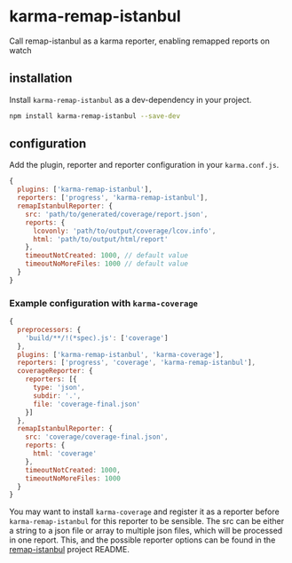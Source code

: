 # karma-remap-istanbul
Call remap-istanbul as a karma reporter, enabling remapped reports on watch

## installation

Install `karma-remap-istanbul` as a dev-dependency in your project.

```bash
npm install karma-remap-istanbul --save-dev
```

## configuration

Add the plugin, reporter and reporter configuration in your `karma.conf.js`.

```js
{
  plugins: ['karma-remap-istanbul'],
  reporters: ['progress', 'karma-remap-istanbul'],
  remapIstanbulReporter: {
    src: 'path/to/generated/coverage/report.json',
    reports: {
      lcovonly: 'path/to/output/coverage/lcov.info',
      html: 'path/to/output/html/report'
    },
    timeoutNotCreated: 1000, // default value
    timeoutNoMoreFiles: 1000 // default value
  }
}
```

### Example configuration with `karma-coverage`
```js
{
  preprocessors: {
    'build/**/!(*spec).js': ['coverage']
  },
  plugins: ['karma-remap-istanbul', 'karma-coverage'],
  reporters: ['progress', 'coverage', 'karma-remap-istanbul'],
  coverageReporter: {
    reporters: [{
      type: 'json',
      subdir: '.', 
      file: 'coverage-final.json'
    }]
  },
  remapIstanbulReporter: {
    src: 'coverage/coverage-final.json',
    reports: {
      html: 'coverage'
    },
    timeoutNotCreated: 1000,
    timeoutNoMoreFiles: 1000
  }
}
```


You may want to install `karma-coverage` and register it as a reporter before `karma-remap-istanbul` for this reporter to be sensible. The src can be either a string to a json file or array to multiple json files, which will be processed in one report. This, and the possible reporter options can be found in the [remap-istanbul](https://github.com/SitePen/remap-istanbul) project README.
